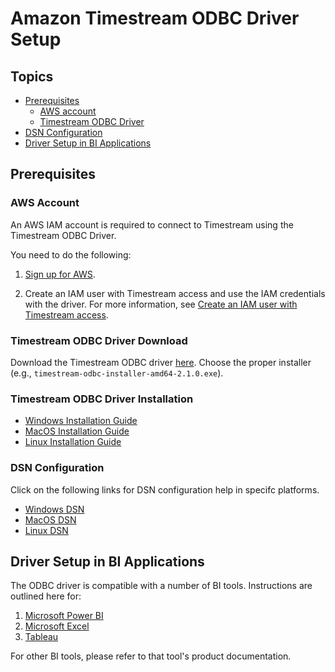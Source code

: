 # Amazon Timestream ODBC Driver Setup

## Topics
- [Prerequisites](#prerequisites)
    - [AWS account](#aws-account)
    - [Timestream ODBC Driver](#timestream-odbc-driver)
- [DSN Configuration](#dsn-configuration)
- [Driver Setup in BI Applications](#driver-setup-in-bi-applications)
    
## Prerequisites

### AWS Account
An AWS IAM account is required to connect to Timestream using the Timestream ODBC Driver. 

You need to do the following:

1. [Sign up for AWS](https://docs.aws.amazon.com/timestream/latest/developerguide/accessing.html#SettingUp.Q.SignUpForAWS).

2. Create an IAM user with Timestream access and use the IAM credentials with the driver. For more information, see [Create an IAM user with Timestream access](https://docs.aws.amazon.com/timestream/latest/developerguide/accessing.html#getting-started.prereqs.iam-user).

### Timestream ODBC Driver Download
Download the Timestream ODBC driver [here](https://github.com/awslabs/amazon-timestream-odbc-driver/releases). Choose the proper installer
(e.g., `timestream-odbc-installer-amd64-2.1.0.exe`). 

### Timestream ODBC Driver Installation
- [Windows Installation Guide](windows-installation-guide.md)
- [MacOS Installation Guide](macOS-installation-guide.md)
- [Linux Installation Guide](linux-installation-guide.md)

### DSN Configuration
Click on the following links for DSN configuration help in specifc platforms.

- [Windows DSN](windows-dsn-configuration.md)
- [MacOS DSN](macOS-dsn-configuration.md)
- [Linux DSN](linux-dsn-configuration.md)

## Driver Setup in BI Applications
The ODBC driver is compatible with a number of BI tools. Instructions are outlined here for:
1. [Microsoft Power BI](microsoft-power-bi.md)
2. [Microsoft Excel](microsoft-excel.md)
2. [Tableau](tableau.md)

For other BI tools, please refer to that tool's product documentation.
